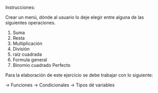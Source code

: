 Instrucciones:

Crear un menú, dónde al usuario lo deje elegir entre alguna de las siguientes operaciones.

1) Suma
2) Resta
3) Multiplicación
4) División
5) raíz cuadrada
6) Formula general
7) Binomio cuadrado Perfecto

Para la elaboración de este ejercicio se debe trabajar con lo siguiente:

-> Funciones
-> Condicionales
-> Tipos dé variables
